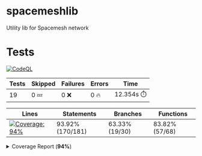 # spacemeshlib

Utility lib for Spacemesh network

# Tests

[![CodeQL](https://github.com/andreivcodes/spacemeshlib/actions/workflows/codeql-analysis.yml/badge.svg?branch=main)](https://github.com/andreivcodes/spacemeshlib/actions/workflows/codeql-analysis.yml)


| Tests | Skipped | Failures | Errors | Time |
| ----- | ------- | -------- | -------- | ------------------ |
| 19 | 0 :zzz: | 0 :x: | 0 :fire: | 12.354s :stopwatch: |


| Lines | Statements | Branches | Functions |
| ----- | ------- | -------- | -------- |
| <a href="https://github.com/andreivcodes/spacemeshlib/blob/2f7f7cb6935f9778aa5320eceebac2f4a9181009/README.md"><img alt="Coverage: 94%" src="https://img.shields.io/badge/Coverage-94%25-brightgreen.svg" /></a><br/> | 93.92% (170/181) | 63.33% (19/30) | 83.82% (57/68) |


<details><summary>Coverage Report (<b>94%</b>)</summary><table><tr><th>File</th><th>% Stmts</th><th>% Branch</th><th>% Funcs</th><th>% Lines</th><th>Uncovered Line #s</th></tr><tbody><tr><td><b>All files</b></td><td><b>93.92</b></td><td><b>63.33</b></td><td><b>83.82</b></td><td><b>94.69</b></td><td></td></tr><tr><td><!-- Jest Coverage Comment --> <a href="https://github.com/andreivcodes/spacemeshlib/blob/2f7f7cb6935f9778aa5320eceebac2f4a9181009/channels.ts">channels.ts</a></td><td>100</td><td>50</td><td>100</td><td>100</td><td><a href="https://github.com/andreivcodes/spacemeshlib/blob/2f7f7cb6935f9778aa5320eceebac2f4a9181009/channels.ts#L11-L20">1120</a></td></tr><tr><td><!-- Jest Coverage Comment --> <a href="https://github.com/andreivcodes/spacemeshlib/blob/2f7f7cb6935f9778aa5320eceebac2f4a9181009/crypto.ts">crypto.ts</a></td><td>92.7</td><td>100</td><td>81.57</td><td>91.25</td><td><a href="https://github.com/andreivcodes/spacemeshlib/blob/2f7f7cb6935f9778aa5320eceebac2f4a9181009/crypto.ts#L30">30</a>, <a href="https://github.com/andreivcodes/spacemeshlib/blob/2f7f7cb6935f9778aa5320eceebac2f4a9181009/crypto.ts#L44">44</a>, <a href="https://github.com/andreivcodes/spacemeshlib/blob/2f7f7cb6935f9778aa5320eceebac2f4a9181009/crypto.ts#L60">60</a>, <a href="https://github.com/andreivcodes/spacemeshlib/blob/2f7f7cb6935f9778aa5320eceebac2f4a9181009/crypto.ts#L76">76</a>, <a href="https://github.com/andreivcodes/spacemeshlib/blob/2f7f7cb6935f9778aa5320eceebac2f4a9181009/crypto.ts#L94">94</a>, <a href="https://github.com/andreivcodes/spacemeshlib/blob/2f7f7cb6935f9778aa5320eceebac2f4a9181009/crypto.ts#L113">113</a>, <a href="https://github.com/andreivcodes/spacemeshlib/blob/2f7f7cb6935f9778aa5320eceebac2f4a9181009/crypto.ts#L170">170</a></td></tr><tr><td><!-- Jest Coverage Comment --> <a href="https://github.com/andreivcodes/spacemeshlib/blob/2f7f7cb6935f9778aa5320eceebac2f4a9181009/global_state.ts">global_state.ts</a></td><td>90.32</td><td>65.21</td><td>100</td><td>100</td><td><a href="https://github.com/andreivcodes/spacemeshlib/blob/2f7f7cb6935f9778aa5320eceebac2f4a9181009/global_state.ts#L10-L67">10<!-- Jest Coverage Comment -->67</a></td></tr><tr><td><!-- Jest Coverage Comment --> <a href="https://github.com/andreivcodes/spacemeshlib/blob/2f7f7cb6935f9778aa5320eceebac2f4a9181009/index.ts">index.ts</a></td><td>100</td><td>100</td><td>78.94</td><td>100</td><td><!-- Jest Coverage Comment --></td></tr><tr><td> <!-- Jest Coverage Comment --><a href="https://github.com/andreivcodes/spacemeshlib/blob/2f7f7cb6935f9778aa5320eceebac2f4a9181009/tx.ts">tx.ts</a></td><td>88.88</td><td>0</td><td>100</td><td>100</td><td><a href="https://github.com/andreivcodes/spacemeshlib/blob/2f7f7cb6935f9778aa5320eceebac2f4a9181009/tx.ts#L12">12</a></td></tr></tbody></table></details>
